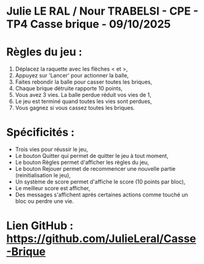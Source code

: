 # Julie LE RAL / Nour TRABELSI - CPE - TP4 Casse brique - 09/10/2025

# Règles du jeu : 
1. Déplacez la raquette avec les flèches < et >,
2. Appuyez sur 'Lancer' pour actionner la balle,
3. Faites rebondir la balle pour casser toutes les briques,
4. Chaque brique détruite rapporte 10 points,
5. Vous avez 3 vies. La balle perdue réduit vos vies de 1,
6. Le jeu est terminé quand toutes les vies sont perdues,
7. Vous gagnez si vous cassez toutes les briques.

# Spécificités : 
- Trois vies pour réussir le jeu,
- Le bouton Quitter qui permet de quitter le jeu à tout moment,
- Le bouton Règles permet d'afficher les règles du jeu,
- Le bouton Rejouer permet de recommencer une nouvelle partie (reinitialisation le jeu),
- Un système de score permet d'affiche le score (10 points par bloc),
- Le meilleur score est afficher,
- Des messages s'affichent après certaines actions comme touché un bloc ou perdre une vie.

# Lien GitHub : https://github.com/JulieLeral/Casse-Brique